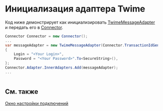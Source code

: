 # Инициализация адаптера Twime

Код ниже демонстрирует как инициализировать [TwimeMessageAdapter](xref:StockSharp.Twime.TwimeMessageAdapter) и передать его в [Connector](xref:StockSharp.Algo.Connector).

```cs
Connector Connector = new Connector();				
...				
var messageAdapter = new TwimeMessageAdapter(Connector.TransactionIdGenerator)
{
	Login = "<Your Login>",
	Password = "<Your Password>".To<SecureString>(),
};
Connector.Adapter.InnerAdapters.Add(messageAdapter);
...	
							
```

## См. также

[Окно настройки подключений](../../../graphical_user_interface/connection_settings_window.md)
